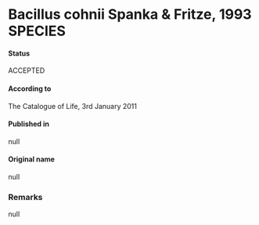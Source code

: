 # Bacillus cohnii Spanka & Fritze, 1993 SPECIES

#### Status
ACCEPTED

#### According to
The Catalogue of Life, 3rd January 2011

#### Published in
null

#### Original name
null

### Remarks
null